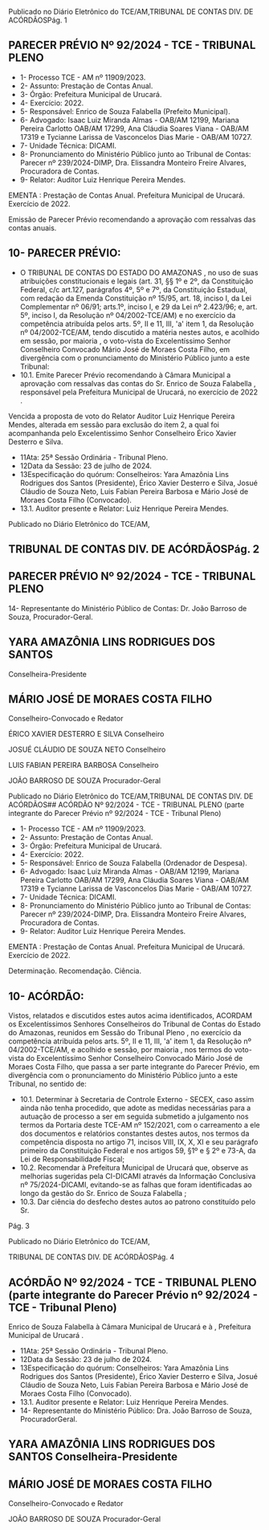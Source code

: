 Publicado  no  Diário  Eletrônico do TCE/AM,TRIBUNAL DE CONTAS DIV. DE ACÓRDÃOSPág. 1

## PARECER PRÉVIO Nº 92/2024 - TCE - TRIBUNAL PLENO

- 1- Processo TCE - AM nº 11909/2023.
- 2- Assunto: Prestação de Contas Anual.
- 3- Órgão: Prefeitura Municipal de Urucará.
- 4- Exercício: 2022.
- 5- Responsável: Enrico de Souza Falabella (Prefeito Municipal).
- 6- Advogado: Isaac  Luiz  Miranda  Almas  -  OAB/AM  12199,  Mariana  Pereira  Carlotto  OAB/AM 17299, Ana Cláudia Soares Viana - OAB/AM 17319 e Tycianne Larissa de Vasconcelos Dias Marie - OAB/AM 10727.
- 7- Unidade Técnica: DICAMI.
- 8- Pronunciamento  do  Ministério  Público  junto  ao  Tribunal  de  Contas: Parecer  nº 239/2024-DIMP, Dra. Elissandra Monteiro Freire Alvares, Procuradora de Contas.
- 9- Relator: Auditor Luiz Henrique Pereira Mendes.

EMENTA :  Prestação  de  Contas  Anual.    Prefeitura Municipal de Urucará.  Exercício de 2022.

Emissão de Parecer Prévio recomendando a aprovação com ressalvas das contas anuais.

## 10-  PARECER PRÉVIO:

- O  TRIBUNAL  DE  CONTAS  DO  ESTADO  DO  AMAZONAS ,  no  uso  de  suas atribuições  constitucionais  e  legais  (art.  31,  §§  1º  e  2º,  da  Constituição  Federal,  c/c art.127,  parágrafos  4º,  5º  e  7º,  da  Constituição  Estadual,  com  redação  da  Emenda Constituição nº 15/95, art. 18, inciso I, da Lei Complementar nº 06/91; arts.1º, inciso I, e 29  da  Lei  nº  2.423/96;  e,  art.  5º,  inciso  I,  da  Resolução  nº  04/2002-TCE/AM)  e  no exercício da competência atribuída pelos arts. 5º, II e 11, III, 'a' item 1, da Resolução nº 04/2002-TCE/AM,  tendo  discutido  a  matéria  nestes  autos,  e  acolhido  em  sessão, por maioria ,  o  voto-vista  do  Excelentíssimo  Senhor  Conselheiro  Convocado  Mário  José  de Moraes Costa Filho, em divergência com o pronunciamento do Ministério Público junto a este Tribunal:
- 10.1. Emite Parecer Prévio recomendando à Câmara Municipal a aprovação  com  ressalvas das  contas do Sr. Enrico  de  Souza Falabella , responsável pela Prefeitura Municipal de Urucará, no exercício de 2022 .

Vencida    a  proposta  de  voto  do  Relator  Auditor    Luiz  Henrique  Pereira  Mendes, alterada em  sessão  para  exclusão  do  item  2,  a  qual  foi  acompanhanda  pelo Excelentissimo Senhor Conselheiro Érico Xavier Desterro e Silva.

- 11Ata: 25ª Sessão Ordinária - Tribunal Pleno.
- 12Data da Sessão: 23 de julho de 2024.
- 13Especificação  do  quórum: Conselheiros: Yara  Amazônia  Lins  Rodrigues  dos Santos (Presidente), Érico Xavier Desterro e Silva, Josué Cláudio de Souza Neto, Luis Fabian Pereira Barbosa e Mário José de Moraes Costa Filho (Convocado).
- 13.1. Auditor presente e Relator: Luiz Henrique Pereira Mendes.

Publicado  no  Diário  Eletrônico do TCE/AM,

## TRIBUNAL DE CONTAS DIV. DE ACÓRDÃOSPág. 2

## PARECER PRÉVIO Nº 92/2024 - TCE - TRIBUNAL PLENO

14-  Representante  do  Ministério  Público  de  Contas: Dr. João  Barroso  de  Souza, Procurador-Geral.

## YARA AMAZÔNIA LINS RODRIGUES DOS SANTOS

Conselheira-Presidente

## MÁRIO JOSÉ DE MORAES COSTA FILHO

Conselheiro-Convocado e Redator

ÉRICO XAVIER DESTERRO E SILVA Conselheiro

JOSUÉ CLÁUDIO DE SOUZA NETO Conselheiro

LUIS FABIAN PEREIRA BARBOSA Conselheiro

JOÃO BARROSO DE SOUZA Procurador-Geral

Publicado  no  Diário  Eletrônico do TCE/AM,TRIBUNAL DE CONTAS DIV. DE ACÓRDÃOS## ACÓRDÃO Nº 92/2024 - TCE - TRIBUNAL PLENO (parte integrante do Parecer Prévio nº 92/2024 - TCE - Tribunal Pleno)

- 1- Processo TCE - AM nº 11909/2023.
- 2- Assunto: Prestação de Contas Anual.
- 3- Órgão: Prefeitura Municipal de Urucará.
- 4- Exercício: 2022.
- 5- Responsável: Enrico de Souza Falabella (Ordenador de Despesa).
- 6- Advogado: Isaac  Luiz  Miranda  Almas  -  OAB/AM  12199,  Mariana  Pereira  Carlotto  OAB/AM 17299, Ana Cláudia Soares Viana - OAB/AM 17319 e Tycianne Larissa de Vasconcelos Dias Marie - OAB/AM 10727.
- 7- Unidade Técnica: DICAMI.
- 8- Pronunciamento  do  Ministério  Público  junto  ao  Tribunal  de  Contas: Parecer  nº 239/2024-DIMP, Dra. Elissandra Monteiro Freire Alvares, Procuradora de Contas.
- 9- Relator: Auditor Luiz Henrique Pereira Mendes.

EMENTA :  Prestação  de  Contas  Anual.    Prefeitura Municipal de Urucará. Exercício de 2022.

Determinação. Recomendação. Ciência.

## 10-  ACÓRDÃO:

Vistos, relatados e discutidos estes autos acima identificados, ACORDAM os Excelentíssimos Senhores Conselheiros do Tribunal de Contas do Estado do Amazonas, reunidos em Sessão do Tribunal Pleno , no exercício da competência atribuída pelos arts. 5º,  II  e  11,  III,  'a'  item  1,  da  Resolução  nº  04/2002-TCE/AM,  e  acolhido  e  sessão, por maioria ,  nos  termos  do  voto-vista  do  Excelentíssimo  Senhor  Conselheiro  Convocado Mário José de Moraes Costa Filho, que passa a ser parte integrante do Parecer Prévio, em divergência com o pronunciamento do Ministério Público junto a este Tribunal,  no sentido de:

- 10.1. Determinar à  Secretaria  de  Controle  Externo  -  SECEX,  caso  assim ainda  não  tenha  procedido,  que  adote  as  medidas  necessárias  para  a autuação  de  processo  a  ser  em  seguida  submetido  a  julgamento  nos termos da Portaria deste TCE-AM nº 152/2021, com o carreamento a ele dos  documentos  e  relatórios  constantes  destes  autos,  nos  termos  da competência disposta no artigo 71, incisos VIII, IX, X, XI e seu parágrafo primeiro da Constituição Federal e nos artigos 59, §1º e § 2º e 73-A, da Lei de Responsabilidade Fiscal;
- 10.2. Recomendar à Prefeitura  Municipal  de  Urucará que,  observe  as melhorias sugeridas pela CI-DICAMI através da Informação Conclusiva nº  75/2024-DICAMI,  evitando-se  as  falhas  que  foram  identificadas  ao longo da gestão do Sr. Enrico de Souza Falabella ;
- 10.3. Dar  ciência do  desfecho  destes  autos  ao  patrono  constituído  pelo Sr.

Pág. 3

Publicado  no  Diário  Eletrônico do TCE/AM,

TRIBUNAL DE CONTAS DIV. DE ACÓRDÃOSPág. 4

## ACÓRDÃO Nº 92/2024 - TCE - TRIBUNAL PLENO (parte integrante do Parecer Prévio nº 92/2024 - TCE - Tribunal Pleno)

Enrico  de  Souza  Falabella   à  Câmara  Municipal  de  Urucará  e  à , Prefeitura Municipal de Urucará .

- 11Ata: 25ª Sessão Ordinária - Tribunal Pleno.
- 12Data da Sessão: 23 de julho de 2024.
- 13Especificação  do  quórum: Conselheiros: Yara  Amazônia  Lins  Rodrigues  dos Santos (Presidente), Érico Xavier Desterro e Silva, Josué Cláudio de Souza Neto, Luis Fabian Pereira Barbosa e Mário José de Moraes Costa Filho (Convocado).
- 13.1. Auditor presente e Relator: Luiz Henrique Pereira Mendes.
- 14-  Representante do Ministério Público: Dra. João Barroso de Souza, ProcuradorGeral.

## YARA AMAZÔNIA LINS RODRIGUES DOS SANTOS Conselheira-Presidente

## MÁRIO JOSÉ DE MORAES COSTA FILHO

Conselheiro-Convocado e Redator

JOÃO BARROSO DE SOUZA Procurador-Geral